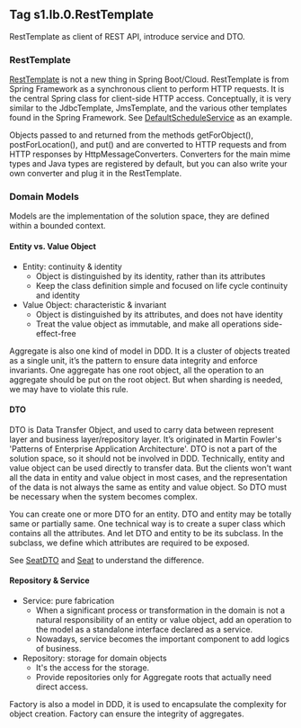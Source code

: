 ## Tag s1.lb.0.RestTemplate
RestTemplate as client of REST API, introduce service and DTO.

### RestTemplate
[RestTemplate](https://docs.spring.io/spring-framework/docs/current/javadoc-api/org/springframework/web/client/RestTemplate.html) is not a new thing in Spring Boot/Cloud.
RestTemplate is from Spring Framework as a synchronous client to perform HTTP requests.
It is the central Spring class for client-side HTTP access. Conceptually, 
it is very similar to the JdbcTemplate, JmsTemplate, and the various other templates found in the Spring Framework.
See [DefaultScheduleService](../obo-schedule/src/main/java/com/github/budwing/obo/schedule/service/impl/DefaultScheduleService.java) as an example.

Objects passed to and returned from the methods getForObject(), postForLocation(), and put() and are converted to HTTP requests and from HTTP responses by HttpMessageConverters. 
Converters for the main mime types and Java types are registered by default, but you can also write your own converter and plug it in the RestTemplate.

### Domain Models
Models are the implementation of the solution space, they are defined within a bounded context. 
#### Entity vs. Value Object
* Entity: continuity & identity
  * Object is distinguished by its identity, rather than its attributes
  * Keep the class definition simple and focused on life cycle continuity and identity
* Value Object: characteristic & invariant
  * Object is distinguished by its attributes, and does not have identity
  * Treat the value object as immutable, and make all operations side-effect-free

Aggregate is also one kind of model in DDD. It is a cluster of objects treated as a single unit, it’s the pattern to ensure data integrity and enforce invariants.
One aggregate has one root object, all the operation to an aggregate should be put on the root object.
But when sharding is needed, we may have to violate this rule.

#### DTO
DTO is Data Transfer Object, and used to carry data between represent layer and business layer/repository layer. 
It’s originated in Martin Fowler's 'Patterns of Enterprise Application Architecture'.
DTO is not a part of the solution space, so it should not be involved in DDD. 
Technically, entity and value object can be used directly to transfer data.
But the clients won't want all the data in entity and value object in most cases, and the representation of the data is not always the same as entity and value object.
So DTO must be necessary when the system becomes complex.

You can create one or more DTO for an entity. DTO and entity may be totally same or partially same. One technical way is to create a super class which contains all the attributes.
And let DTO and entity to be its subclass. In the subclass, we define which attributes are required to be exposed.

See [SeatDTO](../obo-cinema/src/main/java/com/github/budwing/obo/cinema/dto/SeatDto.java) and [Seat](../obo-cinema/src/main/java/com/github/budwing/obo/cinema/entity/Seat.java) to understand the difference.

#### Repository & Service 
* Service: pure fabrication
  * When a significant process or transformation in the domain is not a natural responsibility of an entity or value object, 
    add an operation to the model as a standalone interface declared as a service.
  * Nowadays, service becomes the important component to add logics of business.
* Repository: storage for domain objects
  * It's the access for the storage.
  * Provide repositories only for Aggregate roots that actually need direct access.

Factory is also a model in DDD, it is used to encapsulate the complexity for object creation. Factory can ensure the integrity of aggregates.
